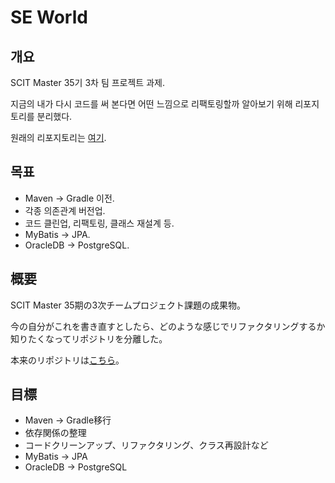 # SE World

## 개요

SCIT Master 35기 3차 팀 프로젝트 과제. 

지금의 내가 다시 코드를 써 본다면 어떤 느낌으로 리팩토링할까 알아보기 위해 리포지토리를 분리했다. 

원래의 리포지토리는 [여기](https://github.com/scitmaster35thD6/teamProjectGit).

## 목표

- Maven -> Gradle 이전.
- 각종 의존관계 버전업.
- 코드 클린업, 리팩토링, 클래스 재설계 등.
- MyBatis -> JPA.
- OracleDB -> PostgreSQL.

## 概要

SCIT Master 35期の3次チームプロジェクト課題の成果物。

今の自分がこれを書き直すとしたら、どのような感じでリファクタリングするか知りたくなってリポジトリを分離した。

本来のリポジトリは[こちら](https://github.com/scitmaster35thD6/teamProjectGit)。

## 目標

- Maven -> Gradle移行
- 依存関係の整理
- コードクリーンアップ、リファクタリング、クラス再設計など
- MyBatis -> JPA
- OracleDB -> PostgreSQL
